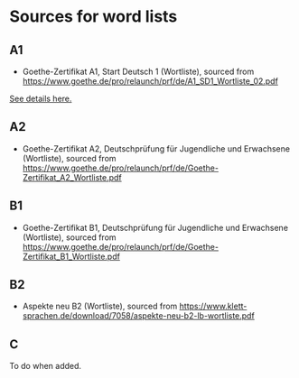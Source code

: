# Sources for word lists

## A1

- Goethe-Zertifikat A1, Start Deutsch 1 (Wortliste), sourced from https://www.goethe.de/pro/relaunch/prf/de/A1_SD1_Wortliste_02.pdf

[See details here.](./word-lists/a1/addendum.md)

## A2

- Goethe-Zertifikat A2, Deutschprüfung für Jugendliche und Erwachsene (Wortliste), sourced from https://www.goethe.de/pro/relaunch/prf/de/Goethe-Zertifikat_A2_Wortliste.pdf

## B1

- Goethe-Zertifikat B1, Deutschprüfung für Jugendliche und Erwachsene (Wortliste), sourced from https://www.goethe.de/pro/relaunch/prf/de/Goethe-Zertifikat_B1_Wortliste.pdf

## B2

- Aspekte neu B2 (Wortliste), sourced from https://www.klett-sprachen.de/download/7058/aspekte-neu-b2-lb-wortliste.pdf

## C

To do when added.
